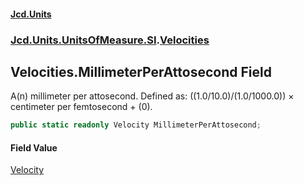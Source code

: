 #### [Jcd.Units](index.md 'index')
### [Jcd.Units.UnitsOfMeasure.SI](Jcd.Units.UnitsOfMeasure.SI.md 'Jcd.Units.UnitsOfMeasure.SI').[Velocities](Velocities.md 'Jcd.Units.UnitsOfMeasure.SI.Velocities')

## Velocities.MillimeterPerAttosecond Field

A(n) millimeter per attosecond. Defined as: ((1.0/10.0)/(1.0/1000.0)) × centimeter per femtosecond + (0).

```csharp
public static readonly Velocity MillimeterPerAttosecond;
```

#### Field Value
[Velocity](Velocity.md 'Jcd.Units.UnitTypes.Velocity')